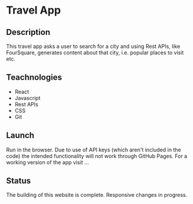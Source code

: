 # Travel App

## Description

This travel app asks a user to search for a city and using Rest APIs, like FourSquare, generates content about that city, i.e. popular places to visit etc.

## Teachnologies

- React
- Javascript
- Rest APIs
- CSS
- Git

## Launch

Run in the browser. Due to use of API keys (which aren't included in the code) the intended functionality will not work through GitHub Pages. For a working version of the app visit ...

## Status

The building of this website is complete. Responsive changes in progress.
